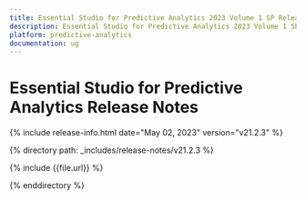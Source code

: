 ```yaml
---
title: Essential Studio for Predictive Analytics 2023 Volume 1 SP Release Release Notes  
description: Essential Studio for Predictive Analytics 2023 Volume 1 SP Release Release Notes  
platform: predictive-analytics
documentation: ug
---
```


# Essential Studio for Predictive Analytics  Release Notes  

{% include release-info.html date="May 02, 2023"  version="v21.2.3" %} 

{% directory path: _includes/release-notes/v21.2.3 %}

{% include {{file.url}} %}

{% enddirectory %}